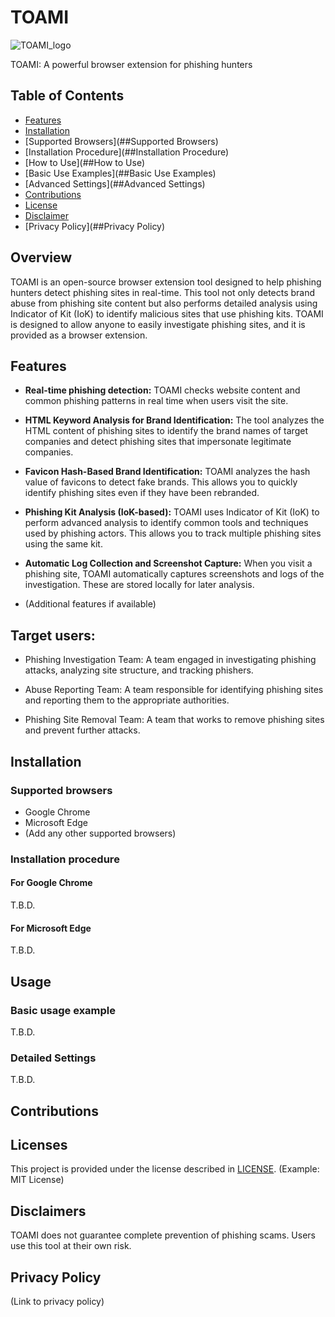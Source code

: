 # TOAMI

![TOAMI_logo](https://github.com/user-attachments/assets/5f36abc3-0dce-42d8-9f6a-71393ff80129)

TOAMI: A powerful browser extension for phishing hunters

## Table of Contents

- [Features](##Features)
- [Installation](##Installation)
- [Supported Browsers](##Supported Browsers)
- [Installation Procedure](##Installation Procedure)
- [How to Use](##How to Use)
- [Basic Use Examples](##Basic Use Examples)
- [Advanced Settings](##Advanced Settings)
- [Contributions](##Contributions)
- [License](##License)
- [Disclaimer](##Disclaimer)
- [Privacy Policy](##Privacy Policy)

## Overview
TOAMI is an open-source browser extension tool designed to help phishing hunters detect phishing sites in real-time. This tool not only detects brand abuse from phishing site content but also performs detailed analysis using Indicator of Kit (IoK) to identify malicious sites that use phishing kits. TOAMI is designed to allow anyone to easily investigate phishing sites, and it is provided as a browser extension.

## Features

* **Real-time phishing detection:** TOAMI checks website content and common phishing patterns in real time when users visit the site.
* **HTML Keyword Analysis for Brand Identification:** The tool analyzes the HTML content of phishing sites to identify the brand names of target companies and detect phishing sites that impersonate legitimate companies.
* **Favicon Hash-Based Brand Identification:** TOAMI analyzes the hash value of favicons to detect fake brands. This allows you to quickly identify phishing sites even if they have been rebranded.

* **Phishing Kit Analysis (IoK-based):** TOAMI uses Indicator of Kit (IoK) to perform advanced analysis to identify common tools and techniques used by phishing actors. This allows you to track multiple phishing sites using the same kit.

* **Automatic Log Collection and Screenshot Capture:** When you visit a phishing site, TOAMI automatically captures screenshots and logs of the investigation. These are stored locally for later analysis.

* (Additional features if available)

## Target users:
* Phishing Investigation Team: A team engaged in investigating phishing attacks, analyzing site structure, and tracking phishers.

* Abuse Reporting Team: A team responsible for identifying phishing sites and reporting them to the appropriate authorities.

* Phishing Site Removal Team: A team that works to remove phishing sites and prevent further attacks.

## Installation

### Supported browsers

* Google Chrome
* Microsoft Edge
* (Add any other supported browsers)

### Installation procedure

#### For Google Chrome

T.B.D.

#### For Microsoft Edge

T.B.D.

## Usage

### Basic usage example

T.B.D.

### Detailed Settings

T.B.D.

## Contributions

## Licenses

This project is provided under the license described in [LICENSE](LICENSE). (Example: MIT License)

## Disclaimers

TOAMI does not guarantee complete prevention of phishing scams. Users use this tool at their own risk.

## Privacy Policy

(Link to privacy policy)

